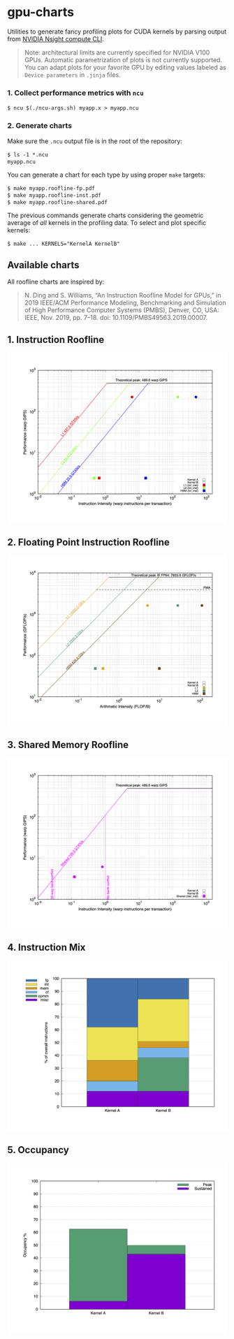 # gpu-charts

Utilities to generate fancy profiling plots for CUDA kernels by parsing output from [NVIDIA Nsight compute CLI](https://docs.nvidia.com/nsight-compute/NsightComputeCli/index.html).

> Note: architectural limits are currently specified for NVIDIA V100 GPUs. Automatic parametrization of plots is not currently supported. You can adapt plots for your favorite GPU by editing values labeled as `Device parameters` in `.jinja` files.

### 1. Collect performance metrics with `ncu`

```
$ ncu $(./ncu-args.sh) myapp.x > myapp.ncu
```

### 2. Generate charts

Make sure the `.ncu` output file is in the root of the repository:

```
$ ls -1 *.ncu
myapp.ncu
```

You can generate a chart for each type by using proper `make` targets:

```
$ make myapp.roofline-fp.pdf
$ make myapp.roofline-inst.pdf
$ make myapp.roofline-shared.pdf
```

The previous commands generate charts considering the geometric average of *all* kernels in the profiling data.
To select and plot specific kernels:

```
$ make ... KERNELS="KernelA KernelB"
```

## Available charts

All roofline charts are inspired by:

> N. Ding and S. Williams, “An Instruction Roofline Model for GPUs,” in 2019 IEEE/ACM Performance Modeling, Benchmarking and Simulation of High Performance Computer Systems (PMBS), Denver, CO, USA: IEEE, Nov. 2019, pp. 7–18. doi: 10.1109/PMBS49563.2019.00007.

## 1. Instruction Roofline

![Instruction roofline](img/roofline-inst.png)

## 2. Floating Point Instruction Roofline

![Floating point instruction roofline](img/roofline-fp.png)

## 3. Shared Memory Roofline

![Shared memory roofline](img/roofline-shared.png)

## 4. Instruction Mix

![SM Occupancy](img/hist-instmix.png)

## 5. Occupancy

![SM Occupancy](img/hist-occupancy.png)
